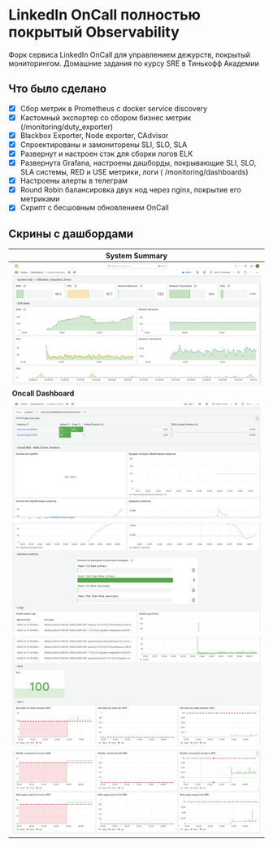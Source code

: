 # LinkedIn OnCall полностью покрытый Observability
Форк сервиса LinkedIn OnCall для управлением дежурств, покрытый мониторингом. Домашние задания по курсу SRE в Тинькофф Академии

## Что было сделано

- [X] Сбор метрик в Prometheus с docker service discovery
- [X] Кастомный экспортер со сбором бизнес метрик (/monitoring/duty_exporter)
- [X] Blackbox Exporter, Node exporter, CAdvisor
- [X] Спроектированы и замониторены SLI, SLO, SLA
- [X] Развернут и настроен стэк для сборки логов ELK
- [X] Развернута Grafana, настроены дашборды, покрывающие SLI, SLO, SLA системы, RED и USE метрики, логи (
  /monitoring/dashboards)
- [X] Настроены алерты в телеграм
- [X] Round Robin балансировка двух нод через nginx, покрытие его метриками
- [X] Скрипт с бесшовным обновлением OnCall

## Скрины с дашбордами

| System Summary                             |
|--------------------------------------------|
| ![sys_dash](./static/system_dashboard.jpg) |
| **Oncall Dashboard**                       |
| ![oncall1](./static/oncall1.jpg)           |
| ![oncall2](./static/oncall2.jpg)           |
| ![oncall3](./static/oncall3.jpg)           |
| ![oncall4](./static/oncall4.jpg)           |
